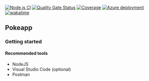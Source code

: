 [![Node.js CI](https://github.com/sergio-vilchis/pokeapp/actions/workflows/node.js.yml/badge.svg)](https://github.com/sergio-vilchis/pokeapp/actions/workflows/node.js.yml)
[![Quality Gate Status](https://sonarcloud.io/api/project_badges/measure?project=sergio-vilchis_pokeapp&metric=alert_status)](https://sonarcloud.io/summary/new_code?id=sergio-vilchis_pokeapp)
[![Coverage](https://sonarcloud.io/api/project_badges/measure?project=sergio-vilchis_pokeapp&metric=coverage)](https://sonarcloud.io/summary/new_code?id=sergio-vilchis_pokeapp)
[![Azure deployment](https://github.com/sergio-vilchis/pokeapp/actions/workflows/master_multiuseapp.yml/badge.svg?branch=master)](https://github.com/sergio-vilchis/pokeapp/actions/workflows/master_multiuseapp.yml)
[![wakatime](https://wakatime.com/badge/user/d0c3dbf1-42ae-4182-b7ce-c2c7f7855c37/project/7239412e-1614-4608-b95a-38dc2b77d638.svg)](https://wakatime.com/badge/user/d0c3dbf1-42ae-4182-b7ce-c2c7f7855c37/project/7239412e-1614-4608-b95a-38dc2b77d638)
## Pokeapp

### Getting started

#### Recommended tools

 - NodeJS
 - Visual Studio Code (optional)
 - Postman
